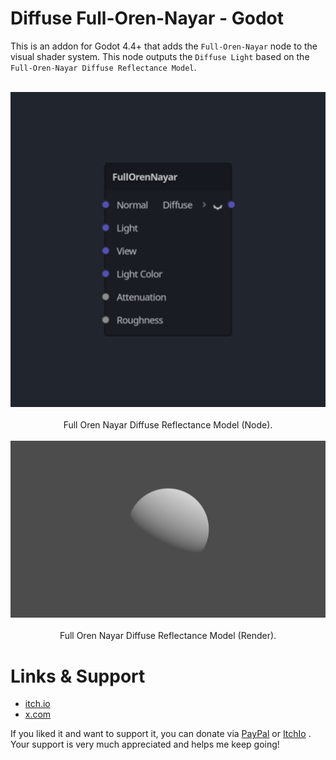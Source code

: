# Diffuse Full-Oren-Nayar - Godot
This is an addon for Godot 4.4+ that adds the `Full-Oren-Nayar` node to the visual shader system. This node outputs the `Diffuse Light` based on the `Full-Oren-Nayar Diffuse Reflectance Model`.

<br>

<div align="center">
  
<img src = "https://raw.githubusercontent.com/ElSuicio/Diffuse-Full-Oren-Nayar-Godot/refs/heads/main/FullOrenNayarNode.png" alt = "Full-Oren-Nayar Diffuse Reflectance Model (Node).">

</div>

<br>

<div align="center"> Full Oren Nayar Diffuse Reflectance Model (Node). </div>

<br>

<div align="center">
  
<img src = "https://raw.githubusercontent.com/ElSuicio/Diffuse-Full-Oren-Nayar-Godot/refs/heads/main/render/1152x648/FullOrenNayar.png" alt = "Full-Oren-Nayar Diffuse Reflectance Model (Render).">

</div>

<br>

<div align="center"> Full Oren Nayar Diffuse Reflectance Model (Render). </div>

# Links & Support
- [itch.io](https://interdreamsoft.itch.io/)
- [x.com](https://x.com/ElSuicio)

If you liked it and want to support it, you can donate via [PayPal](https://www.paypal.com/donate/?hosted_button_id=NRD94T2N7XZ6J) or [ItchIo](https://interdreamsoft.itch.io/lambert-light-model) . Your support is very much appreciated and helps me keep going!

